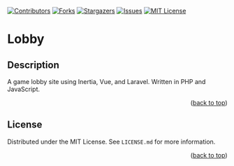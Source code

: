 <!-- Improved compatibility of back to top link: See: https://github.com/othneildrew/Best-README-Template/pull/73 -->
<a name="readme-top"></a>

[![Contributors][contributors-shield]][contributors-url]
[![Forks][forks-shield]][forks-url]
[![Stargazers][stars-shield]][stars-url]
[![Issues][issues-shield]][issues-url]
[![MIT License][license-shield]][license-url]

# Lobby

<!-- Description -->
## Description

A game lobby site using Inertia, Vue, and Laravel. Written in PHP and JavaScript.

<p align="right">(<a href="#readme-top">back to top</a>)</p>



<!-- LICENSE -->
## License

Distributed under the MIT License. See `LICENSE.md` for more information.

<p align="right">(<a href="#readme-top">back to top</a>)</p>



<!-- MARKDOWN LINKS & IMAGES -->
<!-- https://www.markdownguide.org/basic-syntax/#reference-style-links -->
[contributors-shield]: https://img.shields.io/github/contributors/smudger/lobby.svg?style=for-the-badge
[contributors-url]: https://github.com/smudger/lobby/graphs/contributors
[forks-shield]: https://img.shields.io/github/forks/smudger/lobby.svg?style=for-the-badge
[forks-url]: https://github.com/smudger/lobby/network/members
[stars-shield]: https://img.shields.io/github/stars/smudger/lobby.svg?style=for-the-badge
[stars-url]: https://github.com/smudger/lobby/stargazers
[issues-shield]: https://img.shields.io/github/issues/smudger/lobby.svg?style=for-the-badge
[issues-url]: https://github.com/smudger/lobby/issues
[license-shield]: https://img.shields.io/github/license/smudger/lobby.svg?style=for-the-badge
[license-url]: https://github.com/smudger/lobby/blob/main/LICENSE.md
